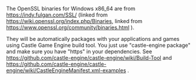 The OpenSSL binaries for Windows x86_64 are from https://indy.fulgan.com/SSL/
(linked from https://wiki.openssl.org/index.php/Binaries,
 linked from https://www.openssl.org/community/binaries.html ).

They will be automatically packages with your applications and games
using Castle Game Engine build tool.
You just use "castle-engine package" and make sure you have "https" in your
dependencies. See
https://github.com/castle-engine/castle-engine/wiki/Build-Tool and
https://github.com/castle-engine/castle-engine/wiki/CastleEngineManifest.xml-examples .

